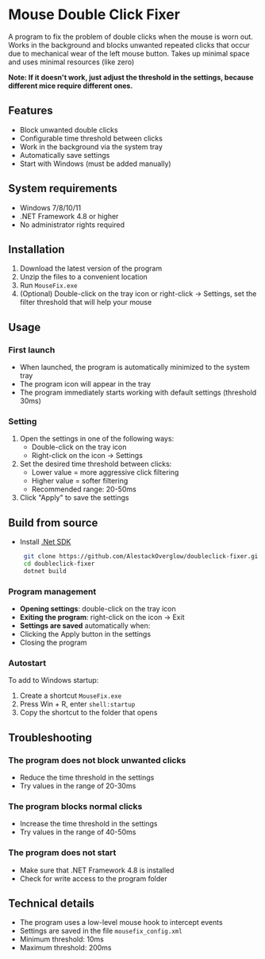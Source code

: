 # Mouse Double Click Fixer

A program to fix the problem of double clicks when the mouse is worn out. 
Works in the background and blocks unwanted repeated clicks that occur due to mechanical wear of the left mouse button.
Takes up minimal space and uses minimal resources (like zero)

**Note: If it doesn't work, just adjust the threshold in the settings, because different mice require different ones.**

## Features

- Block unwanted double clicks
- Configurable time threshold between clicks
- Work in the background via the system tray
- Automatically save settings
- Start with Windows (must be added manually)

## System requirements

- Windows 7/8/10/11
- .NET Framework 4.8 or higher
- No administrator rights required

## Installation

1. Download the latest version of the program
2. Unzip the files to a convenient location
3. Run `MouseFix.exe`
4. (Optional) Double-click on the tray icon or right-click  → Settings, set the filter threshold that will help your mouse

## Usage

### First launch
- When launched, the program is automatically minimized to the system tray
- The program icon will appear in the tray
- The program immediately starts working with default settings (threshold 30ms)

### Setting
1. Open the settings in one of the following ways:
   - Double-click on the tray icon
   - Right-click on the icon → Settings
2. Set the desired time threshold between clicks:
   - Lower value = more aggressive click filtering
   - Higher value = softer filtering
   - Recommended range: 20-50ms
3. Click "Apply" to save the settings

## Build from source 
   - Install [.Net SDK](https://dotnet.microsoft.com/download/dotnet?cid=getdotnetcorecli)
     ```bash
      git clone https://github.com/AlestackOverglow/doubleclick-fixer.git
      cd doubleclick-fixer
      dotnet build
     ```
     
### Program management
- **Opening settings**: double-click on the tray icon
- **Exiting the program**: right-click on the icon → Exit
- **Settings are saved** automatically when:
- Clicking the Apply button in the settings
- Closing the program
  
### Autostart
To add to Windows startup:
1. Create a shortcut `MouseFix.exe`
2. Press Win + R, enter `shell:startup`
3. Copy the shortcut to the folder that opens

## Troubleshooting

### The program does not block unwanted clicks
- Reduce the time threshold in the settings
- Try values ​​in the range of 20-30ms

### The program blocks normal clicks
- Increase the time threshold in the settings
- Try values ​​in the range of 40-50ms

### The program does not start
- Make sure that .NET Framework 4.8 is installed
- Check for write access to the program folder


     
## Technical details

- The program uses a low-level mouse hook to intercept events
- Settings are saved in the file `mousefix_config.xml`
- Minimum threshold: 10ms
- Maximum threshold: 200ms
